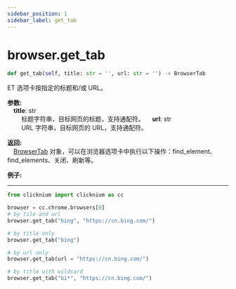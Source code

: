 ```yaml
---
sidebar_position: 1
sidebar_label: get_tab
---
```

# browser.get_tab

```python
def get_tab(self, title: str = '', url: str = '') -> BrowserTab
```  

ET 选项卡按指定的标题和/或 URL。

**参数:**  
    &emsp;**title**: str   
        &emsp;&emsp; 标题字符串，目标网页的标题，支持通配符。
    &emsp;**url**: str  
        &emsp;&emsp; URL 字符串，目标网页的 URL，支持通配符。

**返回:**  
    &emsp;[BrowserTab](./browsertab/browsertab.md) 对象，可以在浏览器选项卡中执行以下操作：find_element、find_elements、关闭、刷新等。

**例子:**
***
```python
from clicknium import clicknium as cc

browser = cc.chrome.browsers[0]
# by tile and url
browser.get_tab("bing", "https://cn.bing.com/")

# by title only
browser.get_tab("bing")

# by url only
browser.get_tab(url = "https://cn.bing.com/")

# by title with wildcard
browser.get_tab("bi*", "https://cn.bing.com/")
```